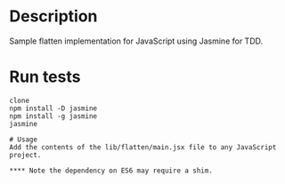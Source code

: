 # Description
Sample flatten implementation for JavaScript using Jasmine for TDD.

# Run tests
```
clone
npm install -D jasmine
npm install -g jasmine
jasmine

# Usage
Add the contents of the lib/flatten/main.jsx file to any JavaScript project.

**** Note the dependency on ES6 may require a shim.
